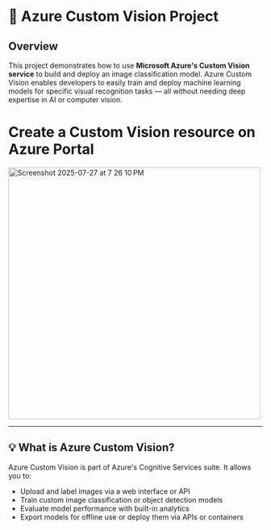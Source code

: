 # 🧠 Azure Custom Vision Project

## Overview

This project demonstrates how to use **Microsoft Azure's Custom Vision service** to build and deploy an image classification model. Azure Custom Vision enables developers to easily train and deploy machine learning models for specific visual recognition tasks — all without needing deep expertise in AI or computer vision.

# Create a Custom Vision resource on Azure Portal
<img width="500" height="500" alt="Screenshot 2025-07-27 at 7 26 10 PM" src="https://github.com/user-attachments/assets/14c0c499-90a3-4648-ad2e-4183d7c3d58e" />


---

## 💡 What is Azure Custom Vision?

Azure Custom Vision is part of Azure's Cognitive Services suite. It allows you to:

- Upload and label images via a web interface or API
- Train custom image classification or object detection models
- Evaluate model performance with built-in analytics
- Export models for offline use or deploy them via APIs or containers
